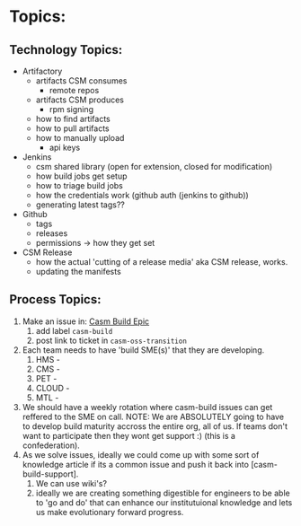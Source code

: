 # Topics:

## Technology Topics:

* Artifactory
  * artifacts CSM consumes
    * remote repos
  * artifacts CSM produces
    * rpm signing
  * how to find artifacts
  * how to pull artifacts
  * how to manually upload
    * api keys
* Jenkins
  * csm shared library (open for extension, closed for modification)
  * how build jobs get setup
  * how to triage build jobs
  * how the credentials work (github auth (jenkins to github))
  * generating latest tags?? 
* Github
  * tags
  * releases
  * permissions -> how they get set
* CSM Release
  * how the actual 'cutting of a release media' aka CSM release, works.
  * updating the manifests

## Process Topics:

1. Make an issue in: [Casm Build Epic](https://connect.us.cray.com/jira/browse/CASMTRIAGE-1913)
   1. add label `casm-build`
   2. post link to ticket in `casm-oss-transition`
2. Each team needs to have 'build SME(s)' that they are developing.
   1. HMS - 
   2. CMS - 
   3. PET - 
   4. CLOUD - 
   5. MTL - 
3. We should have a weekly rotation where casm-build issues can get reffered to the SME on call.  NOTE: We are ABSOLUTELY going to have to develop build maturity accross the entire org, all of us. If teams don't want to participate then they wont get support :) (this is a confederation).  
4. As we solve issues, ideally we could come up with some sort of knowledge article if its a common issue and push it back into [casm-build-support].  
   1. We can use wiki's?
   2. ideally we are creating something digestible for engineers to be able to 'go and do' that can enhance our institutuional knowledge and lets us make evolutionary forward progress.




  
